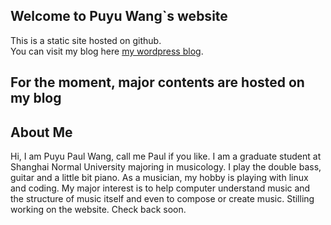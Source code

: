 ## Welcome to Puyu Wang`s website
This is a static site hosted on github.  
You can visit my blog here [my wordpress blog](https://blog.puyu.live).

## For the moment, major contents are hosted on my blog

## About Me

Hi, I am Puyu Paul Wang, call me Paul if you like.
I am a graduate student at Shanghai Normal University majoring in musicology. 
I play the double bass, guitar and a little bit piano. As a musician, my hobby is playing with linux and coding. My major interest is to help computer understand music 
and the structure of music itself and even to compose or create music. Stilling working on the website. Check back soon. 
